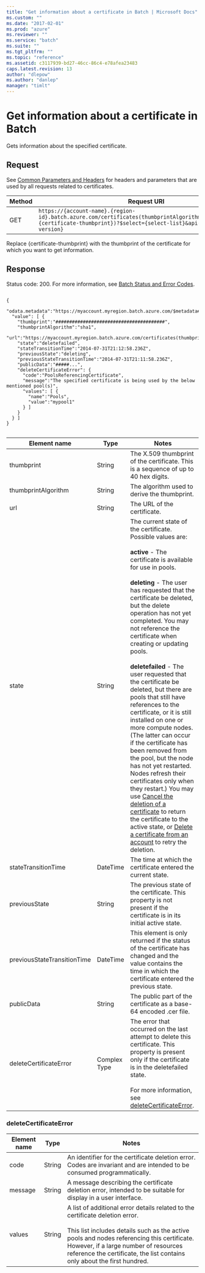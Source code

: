 ```yaml
---
title: "Get information about a certificate in Batch | Microsoft Docs"
ms.custom: ""
ms.date: "2017-02-01"
ms.prod: "azure"
ms.reviewer: ""
ms.service: "batch"
ms.suite: ""
ms.tgt_pltfrm: ""
ms.topic: "reference"
ms.assetid: c3117939-bd27-46cc-86c4-e78afea23483
caps.latest.revision: 13
author: "dlepow"
ms.author: "danlep"
manager: "timlt"
---
```

# Get information about a certificate in Batch
  Gets information about the specified certificate.  
  
## Request  
 See [Common Parameters and Headers](../batchservice/common-parameters-and-headers.md) for headers and parameters that are used by all requests related to certificates.  
  
|Method|Request URI|  
|------------|-----------------|  
|GET|`https://{account-name}.{region-id}.batch.azure.com/certificates(thumbprintAlgorithm=sha1,thumbprint={certificate-thumbprint})?$select={select-list}&api-version={api-version}`|  
  
 Replace {certificate-thumbprint} with the thumbprint of the certificate for which you want to get information.  
  
## Response  
 Status code: 200. For more information, see [Batch Status and Error Codes](../batchservice/batch-status-and-error-codes.md).  
  
```  
  
{  
  "odata.metadata":"https://myaccount.myregion.batch.azure.com/$metadata#certificates",  
  "value": [ {  
    "thumbprint":"########################################",  
    "thumbprintAlgorithm":"sha1",  
    "url":"https://myaccount.myregion.batch.azure.com/certificates(thumbprintAlgorithm=sha1,thumbprint=########################################)",  
    "state":"deletefailed",  
    "stateTransitionTime":"2014-07-31T21:12:58.236Z",  
    "previousState":"deleting",  
    "previousStateTransitionTime":"2014-07-31T21:11:58.236Z",  
    "publicData":"#####...",  
    "deleteCertificateError": {  
      "code":"PoolsReferencingCertificate",  
      "message":"The specified certificate is being used by the below mentioned pool(s)",   
      "values": [ {  
        "name":"Pools",  
        "value":"mypool1"  
      } ]   
    }  
  } ]  
}  
  
```  
  
|Element name|Type|Notes|  
|------------------|----------|-----------|  
|thumbprint|String|The X.509 thumbprint of the certificate. This is a sequence of up to 40 hex digits.|  
|thumbprintAlgorithm|String|The algorithm used to derive the thumbprint.|  
|url|String|The URL of the certificate.|  
|state|String|The current state of the certificate. Possible values are:<br /><br /> **active** - The certificate is available for use in pools.<br /><br /> **deleting** - The user has requested that the certificate be deleted, but the delete operation has not yet completed. You may not reference the certificate when creating or updating pools.<br /><br /> **deletefailed** - The user requested that the certificate be deleted, but there are pools that still have references to the certificate, or it is still installed on one or more compute nodes.  (The latter can occur if the certificate has been removed from the pool, but the node has not yet restarted.  Nodes refresh their certificates only when they restart.)  You may use [Cancel the deletion of a certificate](../batchservice/cancel-the-deletion-of-a-certificate.md) to return the certificate to the active state, or [Delete a certificate from an account](../batchservice/delete-a-certificate-from-an-account.md) to retry the deletion.|  
|stateTransitionTime|DateTime|The time at which the certificate entered the current state.|  
|previousState|String|The previous state of the certificate. This property is not present if the certificate is in its initial active state.|  
|previousStateTransitionTime|DateTime|This element is only returned if the status of the certificate has changed and the value contains the time in which the certificate entered the previous state.|  
|publicData|String|The public part of the certificate as a base-64 encoded .cer file.|  
|deleteCertificateError|Complex Type|The error that occurred on the last attempt to delete this certificate.  This property is present only if the certificate is in the deletefailed state.<br /><br /> For more information, see [deleteCertificateError](#bk_deletecerterr).|  
  
###  <a name="bk_deletecerterr"></a> deleteCertificateError  
  
|Element name|Type|Notes|  
|------------------|----------|-----------|  
|code|String|An identifier for the certificate deletion error.  Codes are invariant and are intended to be consumed programmatically.|  
|message|String|A message describing the certificate deletion error, intended to be suitable for display in a user interface.|  
|values|String|A list of additional error details related to the certificate deletion error.<br /><br /> This list includes details such as the active pools and nodes referencing this certificate. However, if a large number of resources reference the certificate, the list contains only about the first hundred.|  
  
  